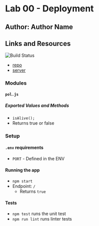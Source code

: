 # Lab 00 - Deployment

## Author: Author Name

## Links and Resources

![Build Status](https://www.travis-ci.com/beccalee123/00-deployment.svg?branch=master)
* [repo](https://github.com/beccalee123/00-deployment)
* [server](https://dashboard.heroku.com/apps/becca-00-deployment)

### Modules
#### `pol.js`
##### Exported Values and Methods
* `isAlive();`
* Returns true or false

### Setup
#### `.env` requirements
* `PORT` - Defined in the ENV


#### Running the app
* `npm start`
* Endpoint: `/`
  * Returns `true`

#### Tests
* `npm test` runs the unit test
* `npm run lint` runs linter tests

